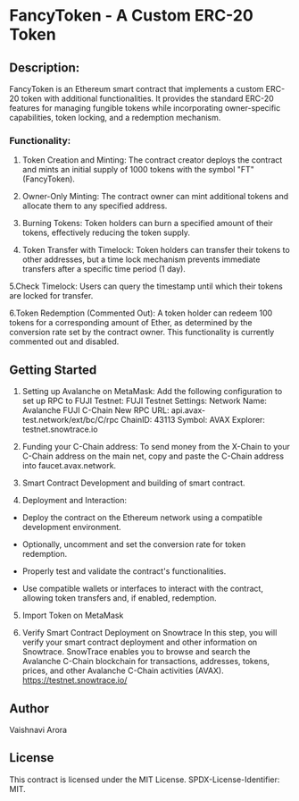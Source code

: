 # FancyToken - A Custom ERC-20 Token

## Description:
FancyToken is an Ethereum smart contract that implements a custom ERC-20 token with additional functionalities. It provides the standard ERC-20 features for managing fungible tokens while incorporating owner-specific capabilities, token locking, and a redemption mechanism.

### Functionality:

1. Token Creation and Minting:
The contract creator deploys the contract and mints an initial supply of 1000 tokens with the symbol "FT" (FancyToken).

3. Owner-Only Minting:
The contract owner can mint additional tokens and allocate them to any specified address.

4. Burning Tokens:
Token holders can burn a specified amount of their tokens, effectively reducing the token supply.

5. Token Transfer with Timelock:
Token holders can transfer their tokens to other addresses, but a time lock mechanism prevents immediate transfers after a specific time period (1 day).

5.Check Timelock:
Users can query the timestamp until which their tokens are locked for transfer.

6.Token Redemption (Commented Out):
A token holder can redeem 100 tokens for a corresponding amount of Ether, as determined by the conversion rate set by the contract owner. This functionality is currently commented out and disabled.

## Getting Started

1. Setting up Avalanche on MetaMask: Add the following configuration to set up RPC to FUJI Testnet:
      FUJI Testnet Settings:
      Network Name: Avalanche FUJI C-Chain
      New RPC URL: api.avax-test.network/ext/bc/C/rpc
      ChainID: 43113
      Symbol: AVAX
      Explorer: testnet.snowtrace.io

2. Funding your C-Chain address: To send money from the X-Chain to your C-Chain address on the main net, copy and paste the C-Chain address into faucet.avax.network.

3. Smart Contract Development and building of smart contract.

4. Deployment and Interaction:

* Deploy the contract on the Ethereum network using a compatible development environment.
+ Optionally, uncomment and set the conversion rate for token redemption.
- Properly test and validate the contract's functionalities.
* Use compatible wallets or interfaces to interact with the contract, allowing token transfers and, if enabled, redemption.

5. Import Token on MetaMask

6. Verify Smart Contract Deployment on Snowtrace
In this step, you will verify your smart contract deployment and other information on Snowtrace. SnowTrace enables you to browse and search the Avalanche C-Chain blockchain for transactions, addresses, tokens, prices, and other Avalanche C-Chain activities (AVAX).
https://testnet.snowtrace.io/

## Author
Vaishnavi Arora

## License
This contract is licensed under the MIT License. SPDX-License-Identifier: MIT.
